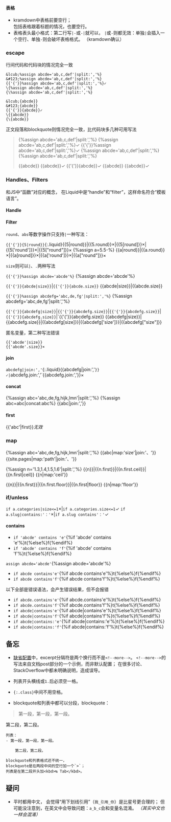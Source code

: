 #### 表格
- kramdown中表格前要空行；\
包括表格跟着标题的情况，也要空行。
- 表格表头最小格式：第二行写`|-`或`-|`就可以，
`|`或`-`则都无效：单独`|`会插入一个空行、单独`-`则会破坏表格格式。
（kramdown确认）

### escape
行间代码和代码块的情况完全一致
```liquid
&lcub;%assign abcde='ab,c,def'|split:','%}
&#123;%assign abcde='ab,c,def'|split:','%}
{{'{'}}%assign abcde='ab,c,def'|split:','%}✓
\{%assign abcde='ab,c,def'|split:','%}
{\%assign abcde='ab,c,def'|split:','%}

&lcub;{abcde}}
&#123;{abcde}}
{{'{'}}{abcde}}✓
\{{abcde}}
{\{abcde}}
```

正文段落和blockquote则情况完全一致，比代码块多几种可用写法
>&lcub;%assign abcde='ab,c,def'|split:','%}
>&#123;%assign abcde='ab,c,def'|split:','%}✓
>{{'{'}}%assign abcde='ab,c,def'|split:','%}✓
>\{%assign abcde='ab,c,def'|split:','%}
>{\%assign abcde='ab,c,def'|split:','%}
>
>&lcub;{abcde}}
>&#123;{abcde}}✓
>{{'{'}}{abcde}}✓
>\{{abcde}}
>{\{abcde}}✓

### Handles、Filters
和JS中“函数”对应的概念，
在Liquid中是“handle”和“filter”，这样命名符合“模板语言”。

#### Handle

#### Filter
`round`、`abs`等数字操作只支持`|`一种写法：

`{{'{'}}{5|round}}`{:.liquid}{{5|round}}|{{5.round}}×|{{5[round]}}×|{{5['round']}}×|{{5["round"]}}×
{%assign a=5.5-%}
{{a|round}}|{{a.round}}×|{{a[round]}}×|{{a['round']}}×|{{a["round"]}}×

`size`则可以`|`、`.`两种写法

`{{'{'}}%assign abcde='abcde'%}`
{%assign abcde='abcde'%}

`{{'{'}}{abcde|size}}`|`{{'{'}}{abcde.size}}`
{{abcde|size}}|{{abcde.size}}

`{{'{'}}%assign abcdefg='abc,de,fg'|split:','%}`
{%assign abcdefg='abc,de,fg'|split:','%}

`{{'{'}}{abcdefg|size}}`|`{{'{'}}{abcdefg.size}}`|`{{'{'}}{abcdefg.size}}`|`{{'{'}}{abcdefg.size}}`|`{{'{'}}{abcdefg.size}}
{{abcdefg|size}}|{{abcdefg.size}}|{{abcdefg[size]}}|{{abcdefg['size']}}|{{abcdefg["size"]}}

匿名变量，第二种写法错误
```liquid
{{'abcde'|size}}
{{'abcde'.size}}×
```

#### join

`abcdefg|join:','`{:.liquid}{{abcdefg|join:','`}}✓|`abcdefg.join:','`{{abcdefg.join:','}}×

#### concat
{%assign abc='abc,de,fg,hijk,lmn'|split:','%}
{%assign abc=abc|concat:abc%}
{{abc|join:','}}

#### first
{{'abc'|first}}*无效*

### map
{%assign abc='abc,de,fg,hijk,lmn'|split:','%}
{{abc|map:'size'|join:'、'}}
{{site.pages|map:'path'|join:'、'}}

{%assign n='1.3,1.4,1.5,1.6'|split:','%}
{{n}}|{{n.first}}|{{n.first.ceil}}|{{n.first|ceil}}
{{n|map:'ceil'}}

{{n}}|{{n.first}}|{{n.first.floor}}|{{n.first|floor}}
{{n|map:'floor'}}

### if/unless

`if a.categories|size<=1`×|`if a.categories.size<=1`✓
`if a.slug|contains:'：'`×|`if a.slug contains'：'`✓

#### contains
- `if 'abcde' contains 'e'`{%if 'abcde' contains 'e'%}t{%else%}f{%endif%}
- `if 'abcde' contains 'f'`{%if 'abcde' contains 'f'%}t{%else%}f{%endif%}

`assign abcde='abcde'`{%assign abcde='abcde'%}
- `if abcde contains'e'`{%if abcde contains'e'%}t{%else%}f{%endif%}
- `if abcde contains'f'`{%if abcde contains'f'%}t{%else%}f{%endif%}

以下全部是错误语法，会产生错误结果，但不会报错
- `if abcde.contains'e'`{%if abcde.contains'e'%}t{%else%}f{%endif%}
- `if abcde.contains'f'`{%if abcde.contains'f'%}t{%else%}f{%endif%}
- `if abcde|contains'e'`{%if abcde|contains'e'%}t{%else%}f{%endif%}
- `if abcde|contains'f'`{%if abcde|contains'f'%}t{%else%}f{%endif%}
- `if abcde|contains:'e'`{%if abcde|contains:'e'%}t{%else%}f{%endif%}
- `if abcde|contains:'f'`{%if abcde|contains:'f'%}t{%else%}f{%endif%}

## 备忘
- [缺省配置]中，excerpt分隔符是两个换行而不是`<!--more-->`。
`<!--more-->`的写法来自文档post部分的一个示例，而非默认配置；
在很多讨论、StackOverflow中都未明确说明，造成误导。

- 列表开头横线或`1.`后必须空一格。
- `{:.class}`中间不用空格。

- blockquote和列表中都可以分段，blockquote：
>第一段，第一段，第一段。
>
第二段，第二段。

	列表：
	- 第一段，第一段，第一段。

		第二段，第二段。
	
	blockquote和列表格式还不统一，
	blockquote是在两段中间的空行加一个`>`；
	列表是在第二段开头加<kbd>↹ Tab</kbd>。

[缺省配置]:https://jekyllrb.com/docs/configuration/default/

## 疑问
- 平时都用中文，
会觉得“用下划线引用”（`我_引用_你`）是比星号更合理的；
但可能没注意到，在英文中会导致问题：`a_b_c`会和变量名混淆。
*（其实中文也一样会混淆）*
